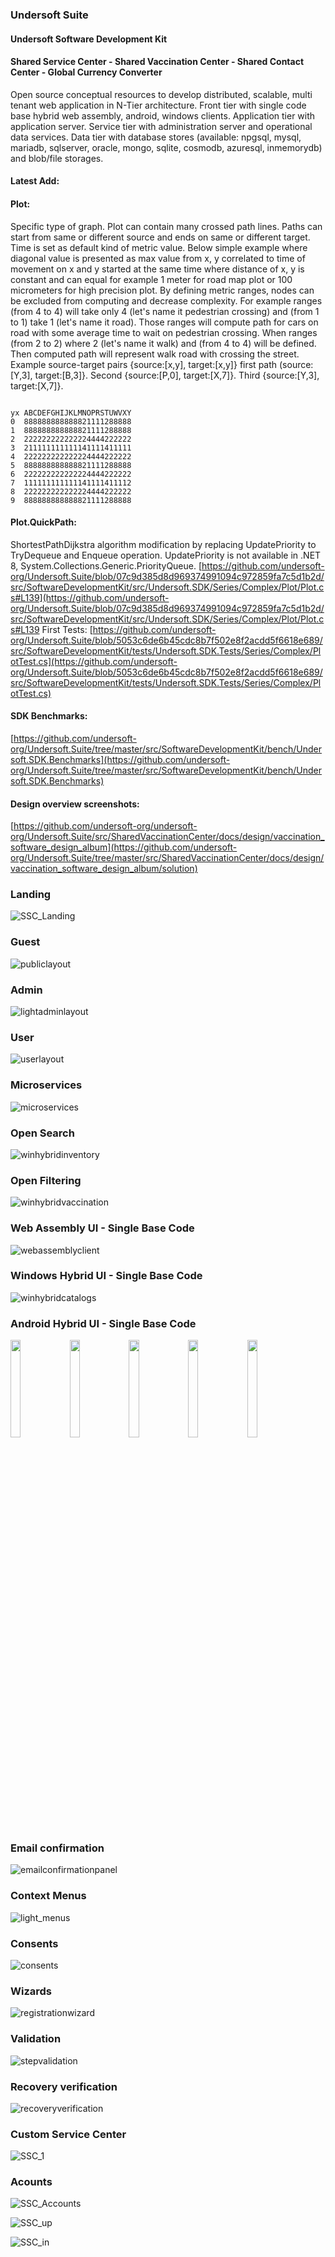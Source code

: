 ### Undersoft Suite 
#### Undersoft Software Development Kit
#### Shared Service Center - Shared Vaccination Center - Shared Contact Center - Global Currency Converter

Open source conceptual resources to develop distributed, scalable, multi tenant web application in N-Tier architecture. Front tier with single code base hybrid web assembly, android, windows clients. Application tier with application server. Service tier with administration server and operational data services. Data tier with database stores (available: npgsql, mysql, mariadb, sqlserver, oracle, mongo, sqlite, cosmodb, azuresql, inmemorydb) and blob/file storages.       

#### Latest Add:
#### Plot: 
Specific type of graph. Plot can contain many crossed path lines. Paths can start from same or different source and ends on same or different target. Time is set as default kind of metric value. Below simple example where diagonal value is presented as max value from x, y correlated to time of movement on x and y started at the same time where distance of x, y is constant and can equal for example 1 meter for road map plot or 100 micrometers for high precision plot. By defining metric ranges, nodes can be excluded from computing and decrease complexity. For example ranges (from 4 to 4) will take only 4 (let's name it pedestrian crossing) and (from 1 to 1) take 1 (let's name it road). Those ranges will compute path for cars on road with some average time to wait on pedestrian crossing. When ranges (from 2 to 2) where 2 (let's name it walk) and (from 4 to 4) will be defined. Then computed path will represent walk road with crossing the street. Example source-target pairs {source:[x,y], target:[x,y]} first path (source:[Y,3], target:[B,3]}. Second {source:[P,0], target:[X,7]}. Third {source:[Y,3], target:[X,7]}.

<code> 
yx ABCDEFGHIJKLMNOPRSTUWVXY
0  888888888888821111288888
1  888888888888821111288888
2  222222222222224444222222
3  211111111111141111411111
4  222222222222224444222222
5  888888888888821111288888
6  222222222222224444222222
7  111111111111141111411112
8  222222222222224444222222
9  888888888888821111288888
</code>

#### Plot.QuickPath: 
ShortestPathDijkstra algorithm modification by replacing UpdatePriority to TryDequeue and Enqueue operation. UpdatePriority is not available in .NET 8, System.Collections.Generic.PriorityQueue. [https://github.com/undersoft-org/Undersoft.Suite/blob/07c9d385d8d969374991094c972859fa7c5d1b2d/src/SoftwareDevelopmentKit/src/Undersoft.SDK/Series/Complex/Plot/Plot.cs#L139](https://github.com/undersoft-org/Undersoft.Suite/blob/07c9d385d8d969374991094c972859fa7c5d1b2d/src/SoftwareDevelopmentKit/src/Undersoft.SDK/Series/Complex/Plot/Plot.cs#L139
First Tests: 
[https://github.com/undersoft-org/Undersoft.Suite/blob/5053c6de6b45cdc8b7f502e8f2acdd5f6618e689/src/SoftwareDevelopmentKit/tests/Undersoft.SDK.Tests/Series/Complex/PlotTest.cs](https://github.com/undersoft-org/Undersoft.Suite/blob/5053c6de6b45cdc8b7f502e8f2acdd5f6618e689/src/SoftwareDevelopmentKit/tests/Undersoft.SDK.Tests/Series/Complex/PlotTest.cs)

#### SDK Benchmarks: 
[https://github.com/undersoft-org/Undersoft.Suite/tree/master/src/SoftwareDevelopmentKit/bench/Undersoft.SDK.Benchmarks](https://github.com/undersoft-org/Undersoft.Suite/tree/master/src/SoftwareDevelopmentKit/bench/Undersoft.SDK.Benchmarks)

#### Design overview screenshots: 
[https://github.com/undersoft-org/undersoft-org/Undersoft.Suite/src/SharedVaccinationCenter/docs/design/vaccination_software_design_album](https://github.com/undersoft-org/Undersoft.Suite/tree/master/src/SharedVaccinationCenter/docs/design/vaccination_software_design_album/solution)


### Landing
![SSC_Landing](https://github.com/undersoft-org/Undersoft/assets/82622935/9273f4b7-7c83-42c0-a4af-7f56a7f0dc44)

### Guest 
![publiclayout](https://github.com/user-attachments/assets/0c4d3434-4491-4d0f-8a4f-0fd1d879b7d3)

### Admin
![lightadminlayout](https://github.com/user-attachments/assets/9cab7d8a-0e36-4507-8649-51d6771b73a6)

### User
![userlayout](https://github.com/user-attachments/assets/4b36bfad-c880-4ab9-9252-98977a042a46)

### Microservices
![microservices](https://github.com/user-attachments/assets/ec1451a6-13c6-4ef2-bbd1-e2b20d312a6b)

### Open Search
![winhybridinventory](https://github.com/user-attachments/assets/cc349ba0-b2da-4efb-ad15-f9041422d136)

### Open Filtering
![winhybridvaccination](https://github.com/user-attachments/assets/46b961b4-21be-4257-9f62-97cf6f612459)

### Web Assembly UI - Single Base Code
![webassemblyclient](https://github.com/user-attachments/assets/8fb72f76-e9cc-46b1-a308-4ddaa4e98683)

### Windows Hybrid UI - Single Base Code
![winhybridcatalogs](https://github.com/user-attachments/assets/ee514064-53f6-4e6d-bb64-c491caef19ab)

### Android Hybrid UI - Single Base Code
<img src="https://github.com/user-attachments/assets/b6db8ecf-b360-444e-a43f-467d03111e35" width=18% height=20% /> 

<img src="https://github.com/user-attachments/assets/07ba4dbe-fb6a-46b4-b084-5aa83f222ec5" width=18% height=20% /> 

<img src="https://github.com/user-attachments/assets/0827b5c8-ffd1-4c82-b843-c75535a27ad4" width=18% height=20% /> 

<img src="https://github.com/user-attachments/assets/87a3eca5-7bef-46ed-a381-b8224dd8318d" width=18% height=20% /> 

<img src="https://github.com/user-attachments/assets/635bee8c-a872-4701-ac3c-140acef27e95" width=18% height=20% /> 

### Email confirmation
![emailconfirmationpanel](https://github.com/user-attachments/assets/65b83061-11cc-471a-957e-bca72f4250d4)

### Context Menus 
![light_menus](https://github.com/user-attachments/assets/27fe10bd-17ce-44f0-94cc-02bb08587592)

### Consents
![consents](https://github.com/user-attachments/assets/04b58a52-7832-4262-9d09-16a4f8e7576f)

### Wizards
![registrationwizard](https://github.com/user-attachments/assets/42b6951c-44ee-4e66-a286-a0a4422896b0)

### Validation
![stepvalidation](https://github.com/user-attachments/assets/25ee17db-f9a9-401b-a1e8-f4b091b4079d)

### Recovery verification
![recoveryverification](https://github.com/user-attachments/assets/a7caaa10-68a7-40cd-93f4-112d338f33f2)

### Custom Service Center
![SSC_1](https://github.com/undersoft-org/Undersoft/assets/82622935/7b65b354-5a0c-4b50-8e2c-9b04b9dbe549)

### Acounts
![SSC_Accounts](https://github.com/undersoft-org/Undersoft/assets/82622935/3def196a-c93b-4797-acd2-cb2a0f4d8d1d)

![SSC_up](https://github.com/undersoft-org/Undersoft/assets/82622935/28a36285-f8af-424e-9c09-ccce29b457e8)

![SSC_in](https://github.com/undersoft-org/Undersoft/assets/82622935/75774832-a5be-4556-b750-96e188660f47)


